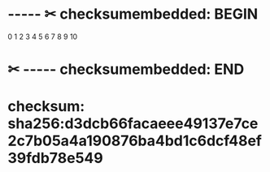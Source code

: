 <!-- Happy path: simple test. -->

# ----- ✂ checksumembedded: BEGIN
0
1
2
3
4
5
6
7
8
9
10
# ✂ ----- checksumembedded: END
# checksum: sha256:d3dcb66facaeee49137e7ce2c7b05a4a190876ba4bd1c6dcf48ef39fdb78e549
